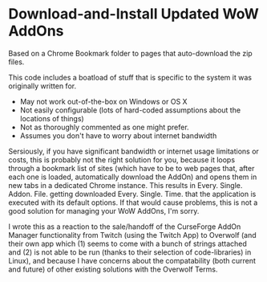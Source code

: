 # Download-and-Install Updated WoW AddOns

Based on a Chrome Bookmark folder to pages that auto-download the zip files.

This code includes a boatload of stuff that is specific to the system it was originally written for.

- May not work out-of-the-box on Windows or OS X
- Not easily configurable (lots of hard-coded assumptions about the locations of things)
- Not as thoroughly commented as one might prefer.
- Assumes you don't have to worry about internet bandwidth

Sersiously, if you have significant bandwidth or internet usage limitations or costs, this is probably not the right solution for you, because it loops through a bookmark list of sites (which have to be to web pages that, after each one is loaded, automatically download the AddOn) and opens them in new tabs in a dedicated Chrome instance.  This results in Every. Single. Addon. File. getting downloaded Every. Single. Time. that the application is executed with its default options.  If that would cause problems, this is not a good solution for managing your WoW AddOns, I'm sorry.

I wrote this as a reaction to the sale/handoff of the CurseForge AddOn Manager functionality from Twitch (using the Twitch App) to Overwolf (and their own app which (1) seems to come with a bunch of strings attached and (2) is not able to be run (thanks to their selection of code-libraries) in Linux), and because I have concerns about the compatability (both current and future) of other existing solutions with the Overwolf Terms.

